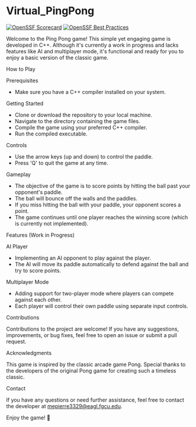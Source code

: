 # Virtual_PingPong

[![OpenSSF Scorecard](htt‌ps://api.securityscorecards.dev/projects/github.com/{LanguageCodem}/{repo}/badge)](htt‌ps://securityscorecards.dev/viewer/?uri=github.com/{LanguageCodem}/{https://github.com/LanguageCodem/Virtual_PingPong.git})
[![OpenSSF Best Practices](https://www.bestpractices.dev/projects/5621/{LanguageCodem}/{repo}/badge)](https://www.bestpractices.dev/projects/5621)

Welcome to the Ping Pong game! This simple yet engaging game is developed in C++. Although it's currently a work in progress and lacks features like AI and multiplayer mode, it's functional and ready for you to enjoy a basic version of the classic game.

How to Play

Prerequisites

- Make sure you have a C++ compiler installed on your system.
  
Getting Started

- Clone or download the repository to your local machine.
- Navigate to the directory containing the game files.
- Compile the game using your preferred C++ compiler.
- Run the compiled executable.

Controls

- Use the arrow keys (up and down) to control the paddle.
- Press 'Q' to quit the game at any time.

Gameplay

- The objective of the game is to score points by hitting the ball past your opponent's paddle.
- The ball will bounce off the walls and the paddles.
- If you miss hitting the ball with your paddle, your opponent scores a point.
- The game continues until one player reaches the winning score (which is currently not implemented).

Features (Work in Progress)

AI Player
- Implementing an AI opponent to play against the player.
- The AI will move its paddle automatically to defend against the ball and try to score points.

Multiplayer Mode
- Adding support for two-player mode where players can compete against each other.
- Each player will control their own paddle using separate input controls.

Contributions

Contributions to the project are welcome! If you have any suggestions, improvements, or bug fixes, feel free to open an issue or submit a pull request.


Acknowledgments

This game is inspired by the classic arcade game Pong. Special thanks to the developers of the original Pong game for creating such a timeless classic.

Contact

If you have any questions or need further assistance, feel free to contact the developer at mepierre3329@eagl.fgcu.edu.

Enjoy the game! 🏓

